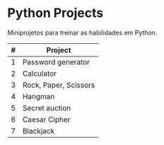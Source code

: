 # Python Projects

Miniprojetos para treinar as habilidades em Python.

| #  | Project |
| -- | ------- |
| 1  | Password generator |
| 2  | Calculator |
| 3  | Rock, Paper, Scissors |
| 4  | Hangman |
| 5  | Secret auction |
| 6  | Caesar Cipher |
| 7  | Blackjack |
